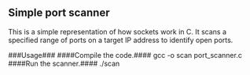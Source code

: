 ## Simple port scanner ##
This is a simple representation of how sockets work in C. It scans a specified range of ports on a target IP address to identify open ports.

###Usage###
####Compile the code.####
gcc -o scan port_scanner.c
####Run the scanner.####
./scan <IPaddress> <Startport> <Endport>
